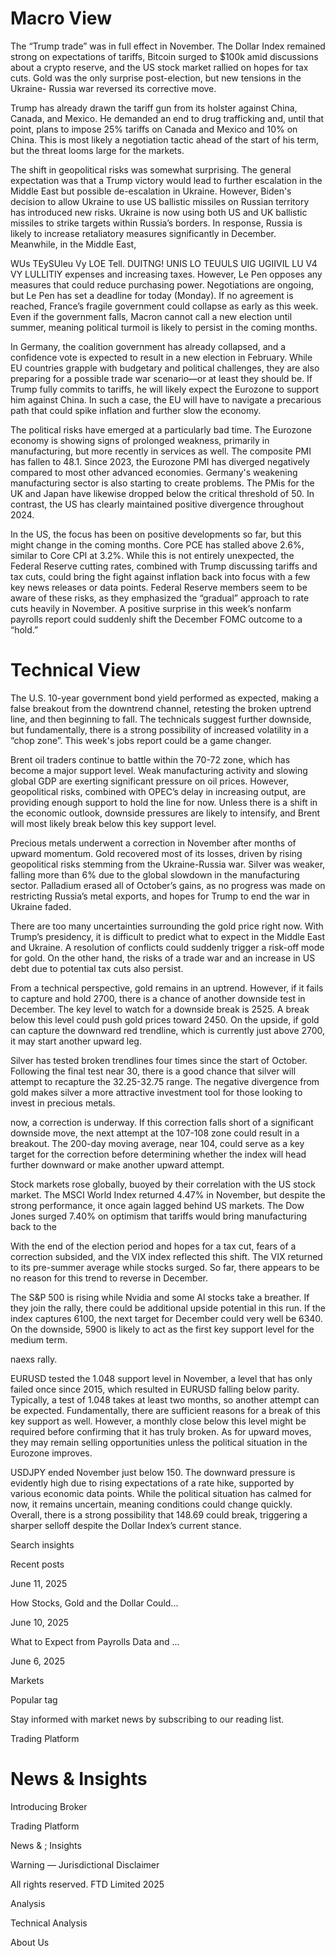 # Macro View

The “Trump trade” was in full effect in November. The Dollar Index remained strong on expectations of tariffs, Bitcoin surged to $100k amid discussions about a crypto reserve, and the US stock market rallied on hopes for tax cuts. Gold was the only surprise post-election, but new tensions in the Ukraine- Russia war reversed its corrective move.

Trump has already drawn the tariff gun from its holster against China, Canada, and Mexico. He demanded an end to drug trafficking and, until that point, plans to impose 25% tariffs on Canada and Mexico and 10% on China. This is most likely a negotiation tactic ahead of the start of his term, but the threat looms large for the markets.

The shift in geopolitical risks was somewhat surprising. The general expectation was that a Trump victory would lead to further escalation in the Middle East but possible de-escalation in Ukraine. However, Biden's decision to allow Ukraine to use US ballistic missiles on Russian territory has introduced new risks. Ukraine is now using both US and UK ballistic missiles to strike targets within Russia’s borders. In response, Russia is likely to increase retaliatory measures significantly in December. Meanwhile, in the Middle East,

WUs TEySUleu Vy LOE Tell. DUITNG! UNIS LO TEUULS UIG UGIIVIL LU V4 VY LULLITIY expenses and increasing taxes. However, Le Pen opposes any measures that could reduce purchasing power. Negotiations are ongoing, but Le Pen has set a deadline for today (Monday). If no agreement is reached, France’s fragile government could collapse as early as this week. Even if the government falls, Macron cannot call a new election until summer, meaning political turmoil is likely to persist in the coming months.

In Germany, the coalition government has already collapsed, and a confidence vote is expected to result in a new election in February. While EU countries grapple with budgetary and political challenges, they are also preparing for a possible trade war scenario—or at least they should be. If Trump fully commits to tariffs, he will likely expect the Eurozone to support him against China. In such a case, the EU will have to navigate a precarious path that could spike inflation and further slow the economy.

The political risks have emerged at a particularly bad time. The Eurozone economy is showing signs of prolonged weakness, primarily in manufacturing, but more recently in services as well. The composite PMI has fallen to 48.1. Since 2023, the Eurozone PMI has diverged negatively compared to most other advanced economies. Germany's weakening manufacturing sector is also starting to create problems. The PMis for the UK and Japan have likewise dropped below the critical threshold of 50. In contrast, the US has clearly maintained positive divergence throughout 2024.

In the US, the focus has been on positive developments so far, but this might change in the coming months. Core PCE has stalled above 2.6%, similar to Core CPI at 3.2%. While this is not entirely unexpected, the Federal Reserve cutting rates, combined with Trump discussing tariffs and tax cuts, could bring the fight against inflation back into focus with a few key news releases or data points. Federal Reserve members seem to be aware of these risks, as they emphasized the “gradual” approach to rate cuts heavily in November. A positive surprise in this week’s nonfarm payrolls report could suddenly shift the December FOMC outcome to a “hold.”

# Technical View

The U.S. 10-year government bond yield performed as expected, making a false breakout from the downtrend channel, retesting the broken uptrend line, and then beginning to fall. The technicals suggest further downside, but fundamentally, there is a strong possibility of increased volatility in a “chop zone”. This week's jobs report could be a game changer.

Brent oil traders continue to battle within the 70-72 zone, which has become a major support level. Weak manufacturing activity and slowing global GDP are exerting significant pressure on oil prices. However, geopolitical risks, combined with OPEC’s delay in increasing output, are providing enough support to hold the line for now. Unless there is a shift in the economic outlook, downside pressures are likely to intensify, and Brent will most likely break below this key support level.

Precious metals underwent a correction in November after months of upward momentum. Gold recovered most of its losses, driven by rising geopolitical risks stemming from the Ukraine-Russia war. Silver was weaker, falling more than 6% due to the global slowdown in the manufacturing sector. Palladium erased all of October’s gains, as no progress was made on restricting Russia’s metal exports, and hopes for Trump to end the war in Ukraine faded.

There are too many uncertainties surrounding the gold price right now. With Trump’s presidency, it is difficult to predict what to expect in the Middle East and Ukraine. A resolution of conflicts could suddenly trigger a risk-off mode for gold. On the other hand, the risks of a trade war and an increase in US debt due to potential tax cuts also persist.

From a technical perspective, gold remains in an uptrend. However, if it fails to capture and hold 2700, there is a chance of another downside test in December. The key level to watch for a downside break is 2525. A break below this level could push gold prices toward 2450. On the upside, if gold can capture the downward red trendline, which is currently just above 2700, it may start another upward leg.

Silver has tested broken trendlines four times since the start of October. Following the final test near 30, there is a good chance that silver will attempt to recapture the 32.25-32.75 range. The negative divergence from gold makes silver a more attractive investment tool for those looking to invest in precious metals.

now, a correction is underway. If this correction falls short of a significant downside move, the next attempt at the 107-108 zone could result in a breakout. The 200-day moving average, near 104, could serve as a key target for the correction before determining whether the index will head further downward or make another upward attempt.

Stock markets rose globally, buoyed by their correlation with the US stock market. The MSCI World Index returned 4.47% in November, but despite the strong performance, it once again lagged behind US markets. The Dow Jones surged 7.40% on optimism that tariffs would bring manufacturing back to the

With the end of the election period and hopes for a tax cut, fears of a correction subsided, and the VIX index reflected this shift. The VIX returned to its pre-summer average while stocks surged. So far, there appears to be no reason for this trend to reverse in December.

The S&P 500 is rising while Nvidia and some Al stocks take a breather. If they join the rally, there could be additional upside potential in this run. If the index captures 6100, the next target for December could very well be 6340. On the downside, 5900 is likely to act as the first key support level for the medium term.

naexs rally.

EURUSD tested the 1.048 support level in November, a level that has only failed once since 2015, which resulted in EURUSD falling below parity. Typically, a test of 1.048 takes at least two months, so another attempt can be expected. Fundamentally, there are sufficient reasons for a break of this key support as well. However, a monthly close below this level might be required before confirming that it has truly broken. As for upward moves, they may remain selling opportunities unless the political situation in the Eurozone improves.

USDJPY ended November just below 150. The downward pressure is evidently high due to rising expectations of a rate hike, supported by various economic data points. While the political situation has calmed for now, it remains uncertain, meaning conditions could change quickly. Overall, there is a strong possibility that 148.69 could break, triggering a sharper selloff despite the Dollar Index’s current stance.

Search insights

Recent posts

June 11, 2025

How Stocks, Gold and the Dollar Could...

June 10, 2025

What to Expect from Payrolls Data and ...

June 6, 2025

Markets

Popular tag

Stay informed with market news by subscribing to our reading list.

Trading Platform

# News & Insights

Introducing Broker

Trading Platform

News & ; Insights

Warning — Jurisdictional Disclaimer

All rights reserved. FTD Limited 2025

Analysis

Technical Analysis

About Us
